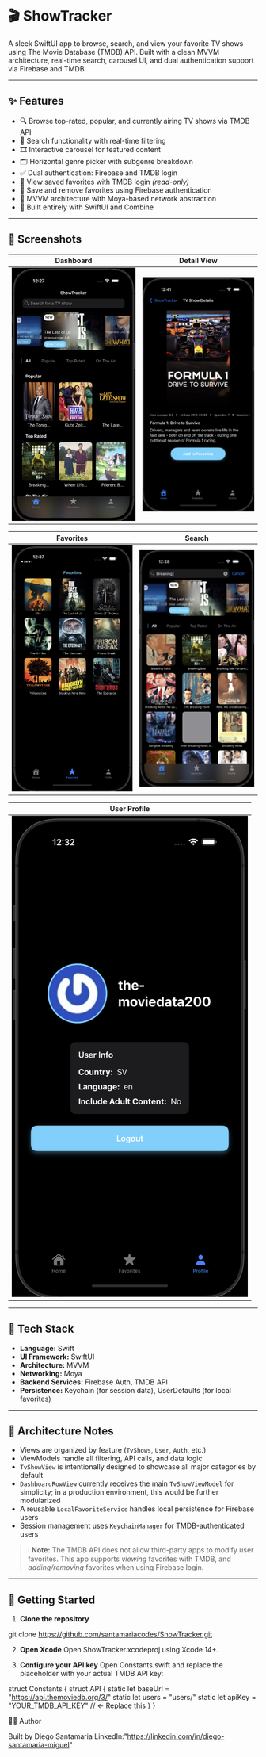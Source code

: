 # 🎬 ShowTracker

A sleek SwiftUI app to browse, search, and view your favorite TV shows using The Movie Database (TMDB) API. Built with a clean MVVM architecture, real-time search, carousel UI, and dual authentication support via Firebase and TMDB.

---

## ✨ Features

- 🔍 Browse top-rated, popular, and currently airing TV shows via TMDB API
- 🎯 Search functionality with real-time filtering
- 🎞️ Interactive carousel for featured content
- 🗂 Horizontal genre picker with subgenre breakdown
- ✅ Dual authentication: Firebase and TMDB login
- 💾 View saved favorites with TMDB login *(read-only)*
- 🔐 Save and remove favorites using Firebase authentication
- 🧪 MVVM architecture with Moya-based network abstraction
- 📱 Built entirely with SwiftUI and Combine

---

## 📸 Screenshots

| Dashboard | Detail View |
|-----------|-------------|
| ![](ShowTracker/screenshots/dashboard.png) | ![](ShowTracker/screenshots/detail.png) |

| Favorites | Search |
|-----------|--------|
| ![](ShowTracker/screenshots/favorites.png) | ![](ShowTracker/screenshots/search.png) |

| User Profile |
|--------------|
| ![](ShowTracker/screenshots/userprofile.png) |

---

## 🧰 Tech Stack

- **Language:** Swift
- **UI Framework:** SwiftUI
- **Architecture:** MVVM
- **Networking:** Moya
- **Backend Services:** Firebase Auth, TMDB API
- **Persistence:** Keychain (for session data), UserDefaults (for local favorites)

---

## 🧱 Architecture Notes

- Views are organized by feature (`TvShows`, `User`, `Auth`, etc.)
- ViewModels handle all filtering, API calls, and data logic
- `TvShowView` is intentionally designed to showcase all major categories by default
- `DashboardRowView` currently receives the main `TvShowViewModel` for simplicity; in a production environment, this would be further modularized
- A reusable `LocalFavoriteService` handles local persistence for Firebase users
- Session management uses `KeychainManager` for TMDB-authenticated users

> ℹ️ **Note:** The TMDB API does not allow third-party apps to modify user favorites. This app supports *viewing* favorites with TMDB, and *adding/removing* favorites when using Firebase login.

---

## 🚀 Getting Started

1. **Clone the repository**

git clone https://github.com/santamariacodes/ShowTracker.git

2. **Open Xcode**
Open ShowTracker.xcodeproj using Xcode 14+.

3. **Configure your API key**
Open Constants.swift and replace the placeholder with your actual TMDB API key:

struct Constants {
    struct API {
        static let baseUrl = "https://api.themoviedb.org/3/"
        static let users = "users/"
        static let apiKey = "YOUR_TMDB_API_KEY" // ← Replace this
    }
}

🙋‍♂️ Author

Built by Diego Santamaria
LinkedIn:"https://linkedin.com/in/diego-santamaria-miguel"


